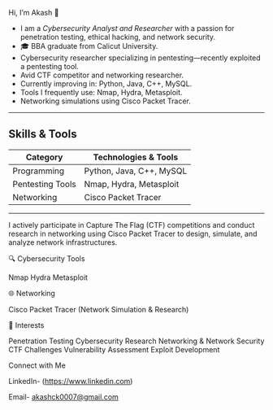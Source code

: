  Hi, I’m Akash 👋
-  I am a *Cybersecurity Analyst and Researcher* with a passion for penetration testing, ethical hacking, and network security.
-  🎓 BBA graduate from Calicut University.
-  Cybersecurity researcher specializing in pentesting—recently exploited a pentesting tool.
-  Avid CTF competitor and networking researcher.
-  Currently improving in: Python, Java, C++, MySQL.
-  Tools I frequently use: Nmap, Hydra, Metasploit.
-  Networking simulations using Cisco Packet Tracer.

---

##  Skills & Tools
| Category             | Technologies & Tools              |
|----------------------|----------------------------------|
|  Programming         | Python, Java, C++, MySQL         |
|  Pentesting Tools    | Nmap, Hydra, Metasploit          |
|  Networking          | Cisco Packet Tracer              |

---

I actively participate in Capture The Flag (CTF) competitions and conduct research in networking using Cisco Packet Tracer to design, simulate, and analyze network infrastructures.


🔍 Cybersecurity Tools

Nmap
Hydra
Metasploit


🌐 Networking

Cisco Packet Tracer (Network Simulation & Research)

🎯 Interests


Penetration Testing
Cybersecurity Research
Networking & Network Security
CTF Challenges
Vulnerability Assessment
Exploit Development



  Connect with Me

 LinkedIn- (https://www.linkedin.com)
 
 
 Email- akashck0007@gmail.com
  
  




